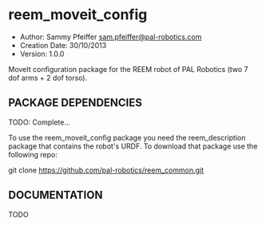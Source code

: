 reem_moveit_config
==================
* Author: Sammy Pfeiffer <sam.pfeiffer@pal-robotics.com>
* Creation Date: 30/10/2013
* Version: 1.0.0

MoveIt configuration package for the REEM robot of PAL Robotics (two 7 dof arms + 2 dof torso). 


PACKAGE DEPENDENCIES
---------
TODO: Complete...

To use the reem_moveit_config package you need the reem_description package that contains the robot's URDF. To download that package use the following repo:

   git clone https://github.com/pal-robotics/reem_common.git

DOCUMENTATION
---------

TODO


